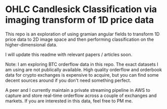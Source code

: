 # OHLC Candlesick Classification via imaging transform of 1D price data

This repo is an exploration of using gramian angular fields to transform 1D price data to 2D image space and then performing classification on the higher-dimensional data.

I will update this readme with relevant papers / articles soon.

Note: I am exploring BTC orderflow data in this repo. The exact datasets I am using are not publically available. High quality orderflow and orderbook data for crypto exchanges is expensive to acquire, but you can find some decent sources around if you don't need something perfect.

A peer and I currently maintain a private streaming pipeline in AWS to capture and store real-time orderflow across a couple of exchanges and markets. If you are interested in this data, feel free to PM me.


